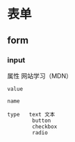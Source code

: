 # 表单
## form

### input

属性 网站学习（MDN）

    value 

    name   

    type   text 文本
            button
            checkbox
            radio 